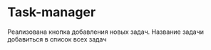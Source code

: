 # Task-manager
Реализована кнопка добавления новых задач. Название задачи добавиться в список всех задач
